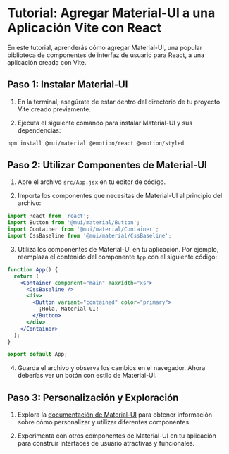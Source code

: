 # Tutorial: Agregar Material-UI a una Aplicación Vite con React

En este tutorial, aprenderás cómo agregar Material-UI, una popular biblioteca de componentes de interfaz de usuario para React, a una aplicación creada con Vite.

## Paso 1: Instalar Material-UI

1. En la terminal, asegúrate de estar dentro del directorio de tu proyecto Vite creado previamente.

2. Ejecuta el siguiente comando para instalar Material-UI y sus dependencias:

```bash
npm install @mui/material @emotion/react @emotion/styled
```

## Paso 2: Utilizar Componentes de Material-UI

1. Abre el archivo `src/App.jsx` en tu editor de código.

2. Importa los componentes que necesitas de Material-UI al principio del archivo:

```jsx
import React from 'react';
import Button from '@mui/material/Button';
import Container from '@mui/material/Container';
import CssBaseline from '@mui/material/CssBaseline';
```

3. Utiliza los componentes de Material-UI en tu aplicación. Por ejemplo, reemplaza el contenido del componente `App` con el siguiente código:

```jsx
function App() {
  return (
    <Container component="main" maxWidth="xs">
      <CssBaseline />
      <div>
        <Button variant="contained" color="primary">
          ¡Hola, Material-UI!
        </Button>
      </div>
    </Container>
  );
}

export default App;
```

4. Guarda el archivo y observa los cambios en el navegador. Ahora deberías ver un botón con estilo de Material-UI.

## Paso 3: Personalización y Exploración

1. Explora la [documentación de Material-UI](https://mui.com/) para obtener información sobre cómo personalizar y utilizar diferentes componentes.

2. Experimenta con otros componentes de Material-UI en tu aplicación para construir interfaces de usuario atractivas y funcionales.
